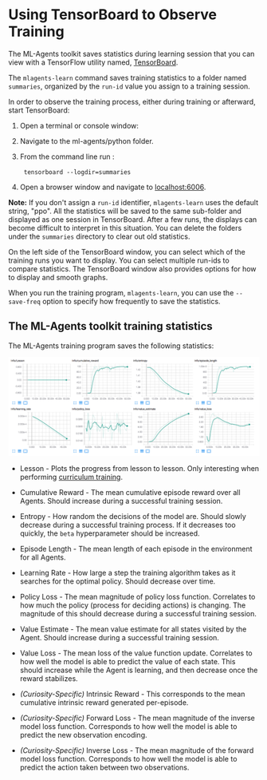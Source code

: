 # Using TensorBoard to Observe Training

The ML-Agents toolkit saves statistics during learning session that you can view
with a TensorFlow utility named,
[TensorBoard](https://www.tensorflow.org/programmers_guide/summaries_and_tensorboard).

The `mlagents-learn` command saves training statistics to a folder named
`summaries`, organized by the `run-id` value you assign to a training session.

In order to observe the training process, either during training or afterward,
start TensorBoard:

1. Open a terminal or console window:
2. Navigate to the ml-agents/python folder.
3. From the command line run :

        tensorboard --logdir=summaries

4. Open a browser window and navigate to [localhost:6006](http://localhost:6006).

**Note:** If you don't assign a `run-id` identifier, `mlagents-learn` uses the
default string, "ppo". All the statistics will be saved to the same sub-folder
and displayed as one session in TensorBoard. After a few runs, the displays can
become difficult to interpret in this situation. You can delete the folders
under the `summaries` directory to clear out old statistics.

On the left side of the TensorBoard window, you can select which of the training
runs you want to display. You can select multiple run-ids to compare statistics.
The TensorBoard window also provides options for how to display and smooth
graphs.

When you run the training program, `mlagents-learn`, you can use the
`--save-freq` option to specify how frequently to save the statistics.

## The ML-Agents toolkit training statistics

The ML-Agents training program saves the following statistics:

![Example TensorBoard Run](images/mlagents-TensorBoard.png)

* Lesson - Plots the progress from lesson to lesson. Only interesting when
  performing [curriculum training](Training-Curriculum-Learning.md).

* Cumulative Reward - The mean cumulative episode reward over all Agents. Should
  increase during a successful training session.

* Entropy - How random the decisions of the model are. Should slowly decrease
  during a successful training process. If it decreases too quickly, the `beta`
  hyperparameter should be increased.

* Episode Length - The mean length of each episode in the environment for all
  Agents.

* Learning Rate - How large a step the training algorithm takes as it searches
  for the optimal policy. Should decrease over time.

* Policy Loss - The mean magnitude of policy loss function. Correlates to how
  much the policy (process for deciding actions) is changing. The magnitude of
  this should decrease during a successful training session.

* Value Estimate - The mean value estimate for all states visited by the Agent.
  Should increase during a successful training session.

* Value Loss - The mean loss of the value function update. Correlates to how
  well the model is able to predict the value of each state. This should
  increase while the Agent is learning, and then decrease once the reward
  stabilizes.

* _(Curiosity-Specific)_ Intrinsic Reward - This corresponds to the mean
  cumulative intrinsic reward generated per-episode.

* _(Curiosity-Specific)_ Forward Loss - The mean magnitude of the inverse model
  loss function. Corresponds to how well the model is able to predict the new
  observation encoding.

* _(Curiosity-Specific)_ Inverse Loss - The mean magnitude of the forward model
  loss function. Corresponds to how well the model is able to predict the action
  taken between two observations.

